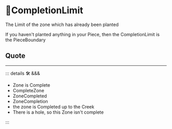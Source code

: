 # 🔻<via>CompletionLimit</via>

The Limit of the zone which has already been planted

If you haven't planted anything in your Piece, then the CompletionLimit is the PieceBoundary

## Quote

---

<!-- =================================================== -->
<!-- =================================================== -->
<!-- =================================================== -->
<!-- =================================================== -->
<!-- =================================================== -->
::: details 🛠 <dev>&&&</dev>

- Zone is Complete
- CompleteZone
- ZoneCompleted
- ZoneCompletion
- the zone is Completed up to the Creek
- There is a hole, so this Zone isn't complete

:::
